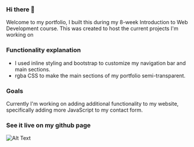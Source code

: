 ### Hi there 👋

Welcome to my portfolio, I built this during my 8-week Introduction to Web Development course. This was created to host the current projects I'm working on 



### Functionality explanation

- I used inline styling and bootstrap to customize my navigation bar and main sections.
- rgba CSS to make the main sections of my portfolio semi-transparent.

### Goals
Currently I'm working on adding additional functionality to my website, specifically adding more JavaScript to my contact form.

### See it live on my github page
![Alt Text](http://bestanimations.com/Signs&Shapes/Arrows/Right/right-arrow-rotating-green.gif)
<!--
**rutholatunji/rutholatunji** is a ✨ _special_ ✨ repository because its `README.md` (this file) appears on your GitHub profile.

Here are some ideas to get you started:

- 🔭 I’m currently working on ...
- 🌱 I’m currently learning ...
- 👯 I’m looking to collaborate on ...
- 🤔 I’m looking for help with ...
- 💬 Ask me about ...
- 📫 How to reach me: ...
- 😄 Pronouns: ...
- ⚡ Fun fact: ...
-->

